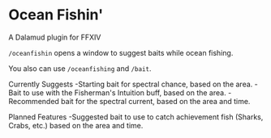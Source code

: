 # Ocean Fishin'

A Dalamud plugin for FFXIV

`/oceanfishin` opens a window to suggest baits while ocean fishing. 

You also can use `/oceanfishing` and `/bait`.

Currently Suggests
-Starting bait for spectral chance, based on the area.
-Bait to use with the Fisherman's Intuition buff, based on the area.
-Recommended bait for the spectral current, based on the area and time. 

Planned Features
-Suggested bait to use to catch achievement fish (Sharks, Crabs, etc.) based on the area and time. 
